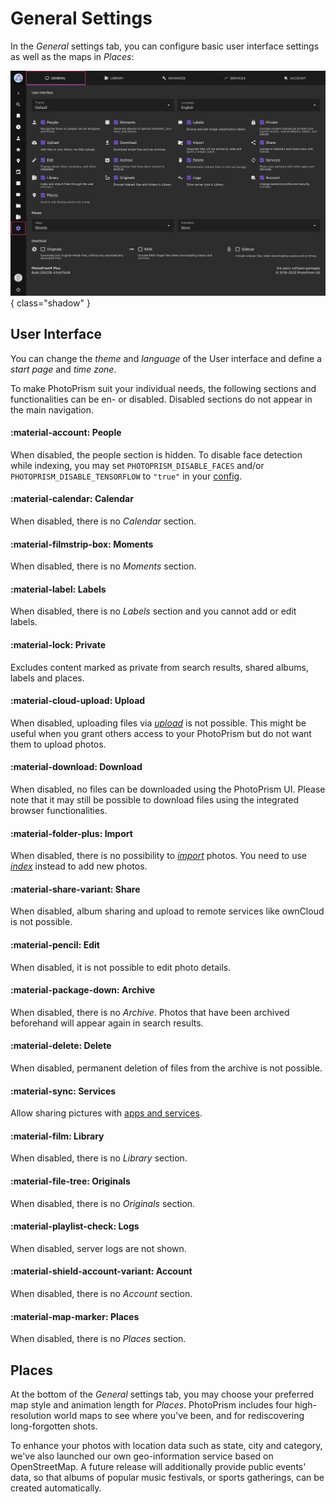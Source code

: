# General Settings

In the *General* settings tab, you can configure basic user interface settings as well as the maps in *Places*:

![](img/settings-general-2502.jpg){ class="shadow" }

## User Interface ##
You can change the *theme* and *language* of the User interface and define a *start page* and *time zone*.

To make PhotoPrism suit your individual needs, the following sections and functionalities can be en- or disabled.
Disabled sections do not appear in the main navigation.

#### :material-account: People ####
When disabled, the people section is hidden. To disable face detection while indexing, you may set `PHOTOPRISM_DISABLE_FACES` and/or `PHOTOPRISM_DISABLE_TENSORFLOW` to `"true"` in your [config](../../getting-started/config-options.md).

#### :material-calendar: Calendar ####
When disabled, there is no *Calendar* section.

#### :material-filmstrip-box: Moments ####
When disabled, there is no *Moments* section.

#### :material-label: Labels ####
When disabled, there is no *Labels* section and you cannot add or edit labels.

#### :material-lock: Private ####
Excludes content marked as private from search results, shared albums, labels and places.

#### :material-cloud-upload: Upload ####
When disabled, uploading files via [*upload*](../library/upload.md) is not possible. 
This might be useful when you grant others access to your PhotoPrism but do not want them to upload photos.

#### :material-download: Download ####
When disabled, no files can be downloaded using the PhotoPrism UI. Please note that it may still be possible to download files using the integrated browser functionalities.

#### :material-folder-plus: Import ####
When disabled, there is no possibility to [*import*](../library/import.md) photos. You need to use [*index*](../library/originals.md) instead to add new photos.

#### :material-share-variant: Share ####
When disabled, album sharing and upload to remote services like ownCloud is not possible.

#### :material-pencil: Edit ####
When disabled, it is not possible to edit photo details.

#### :material-package-down: Archive ####
When disabled, there is no *Archive*. Photos that have been archived beforehand will appear again in search results.

#### :material-delete: Delete ####
When disabled, permanent deletion of files from the archive is not possible.

#### :material-sync: Services ####
Allow sharing pictures with [apps and services](./sync.md).

#### :material-film: Library ####
When disabled, there is no *Library* section.

#### :material-file-tree: Originals ####
When disabled, there is no *Originals* section.

#### :material-playlist-check: Logs ####
When disabled, server logs are not shown.

#### :material-shield-account-variant: Account ####
When disabled, there is no *Account* section.

#### :material-map-marker: Places ####
When disabled, there is no *Places* section.

## Places ##

At the bottom of the *General* settings tab, you may choose your preferred map style and animation length for *Places*.
PhotoPrism includes four high-resolution world maps to see where you've been, and for rediscovering long-forgotten shots.

To enhance your photos with location data such as state, city and category, we've also launched our own geo-information service based on OpenStreetMap.
A future release will additionally provide public events' data, so that albums of popular music festivals, or sports gatherings, can be created automatically.